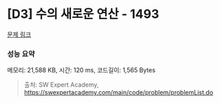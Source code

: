 # [D3] 수의 새로운 연산 - 1493 

[문제 링크](https://swexpertacademy.com/main/code/problem/problemDetail.do?contestProbId=AV2b-QGqADMBBASw) 

### 성능 요약

메모리: 21,588 KB, 시간: 120 ms, 코드길이: 1,565 Bytes



> 출처: SW Expert Academy, https://swexpertacademy.com/main/code/problem/problemList.do